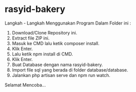 # rasyid-bakery

Langkah - Langkah Menggunakan Program Dalam Folder ini :
1. Download/Clone Repository ini.
2. Extract file ZIP ini.
3. Masuk ke CMD lalu ketik composer install.
4. Klik Enter.
5. Lalu ketik npm install di CMD.
6. Klik Enter.
7. Buat Database dengan nama rasyid-bakery.
8. Import file sql yang berada di folder database/database.
9. Jalankan php artisan serve dan npm run watch.

Selamat Mencoba...
